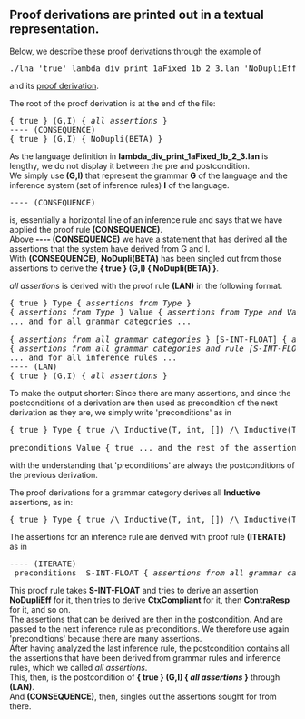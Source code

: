 ## Proof derivations are printed out in a textual representation. 

Below, we describe these proof derivations through the example of 

<pre>
./lna 'true' lambda_div_print_1aFixed_1b_2_3.lan 'NoDupliEff(BETA)' 
</pre>

and its <a href="lambda_div_print_1aFixed_1b_2_3.proof.txt">proof derivation</a>. 


The root of the proof derivation is at the end of the file: 


<pre>
{ true } (G,I) { <i>all assertions</i> } 
---- (CONSEQUENCE)
{ true } (G,I) { NoDupli(BETA) }
</pre>

As the language definition in <b>lambda_div_print_1aFixed_1b_2_3.lan</b> is lengthy, we do not display it between the pre and postcondition.   
We simply use <b>(G,I)</b> that represent the grammar <b>G</b> of the language and the inference system (set of inference rules) <b>I</b> of the language. 

<pre>
---- (CONSEQUENCE) 
</pre>

is, essentially a horizontal line of an inference rule and says that we have applied the proof rule <b>(CONSEQUENCE)</b>.   
Above <b>---- (CONSEQUENCE)</b> we have a statement that has derived all the assertions that the system have derived from G and I.    
With <b>(CONSEQUENCE)</b>, <b>NoDupli(BETA)</b> has been singled out from those assertions to derive the <b>{ true } (G,I) { NoDupli(BETA) }</b>. 



<i>all assertions</i> is derived with the proof rule <b>(LAN)</b> in the following format. 

<pre>
{ true } Type { <i>assertions from Type</i> }
{ <i>assertions from Type</i> } Value { <i>assertions from Type and Value</i> } 
... and for all grammar categories ... 

{ <i>assertions from all grammar categories</i> } [S-INT-FLOAT] { <i>assertions from all grammar categories and rule [S-INT-FLOAT] </i> } (To recall, [S-INT-FLOAT] is int <: float)
{ <i>assertions from all grammar categories and rule [S-INT-FLOAT] </i> } [S-REFL-INT] { <i>assertions from all grammar categories and rule [S-INT-FLOAT] and [S-REFL-INT] </i> } (To recall, [S-INT-FLOAT] is int <: int)
... and for all inference rules ... 
---- (LAN)
{ true } (G,I) { <i>all assertions</i> }
</pre>

To make the output shorter: Since there are many assertions, and since the postconditions of a derivation are then used as precondition of the next derivation as they are, we simply write 'preconditions' as in 

<pre>
{ true } Type { true /\ Inductive(T, int, []) /\ Inductive(T, float, []) /\ Inductive(T, arrow, [1; 2]) /\ Inductive(T, unitt, []) } 

preconditions Value { true ... and the rest of the assertions }
</pre>

with the understanding that 'preconditions' are always the postconditions of the previous derivation. 


The proof derivations for a grammar category derives all <b>Inductive</b> assertions, as in: 

<pre>
{ true } Type { true /\ Inductive(T, int, []) /\ Inductive(T, float, []) /\ Inductive(T, arrow, [1; 2]) /\ Inductive(T, unitt, []) } 
</pre>


The assertions for an inference rule are derived with proof rule <b>(ITERATE)</b> as in 

<pre>
---- (ITERATE)
 preconditions  S-INT-FLOAT { <i>assertions from all grammar categories and rule [S-INT-FLOAT] </i> } 
</pre>

This proof rule takes <b>S-INT-FLOAT</b> and tries to derive an assertion <b>NoDupliEff</b> for it, then tries to derive <b>CtxCompliant</b> for it, then <b>ContraResp</b> for it, and so on.    
The assertions that can be derived are then in the postcondition. And are passed to the next inference rule as preconditions. We therefore use again 'preconditions' because there are many assertions.   
After having analyzed the last inference rule, the postcondition contains all the assertions that have been derived from grammar rules and inference rules, which we called <i>all assertions</i>.   
This, then, is the postcondition of <b>{ true } (G,I) { <i>all assertions</i> }</b> through <b>(LAN)</b>.   
And <b>(CONSEQUENCE)</b>, then, singles out the assertions sought for from there. 





